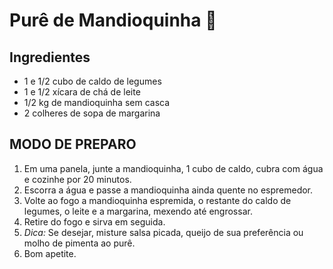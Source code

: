# Purê de Mandioquinha 🍠

## Ingredientes

- 1 e 1/2 cubo de caldo de legumes
- 1 e 1/2 xícara de chá de leite
- 1/2 kg de mandioquinha sem casca
- 2 colheres de sopa de margarina

 ## MODO DE PREPARO

1. Em uma panela, junte a mandioquinha, 1 cubo de caldo, cubra com água e cozinhe por 20 minutos.
2. Escorra a água e passe a mandioquinha ainda quente no espremedor.
3. Volte ao fogo a mandioquinha espremida, o restante do caldo de legumes, o leite e a margarina, mexendo até engrossar.
4. Retire do fogo e sirva em seguida.
5. *Dica:* Se desejar, misture salsa picada, queijo de sua preferência ou molho de pimenta ao purê.
6. Bom apetite.
